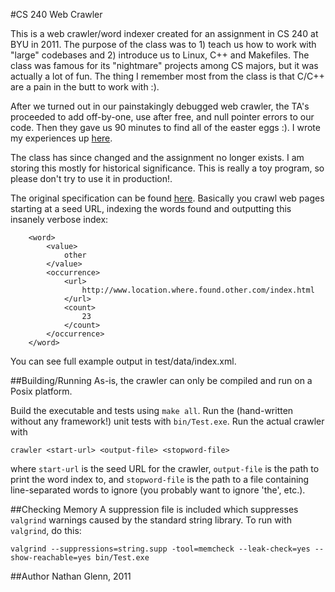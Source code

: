#CS 240 Web Crawler

This is a web crawler/word indexer created for an assignment in CS 240 at BYU in 2011. The purpose of the class was to 1) teach us how to work with "large" codebases and 2) introduce us to Linux, C++ and Makefiles. The class was famous for its "nightmare" projects among CS majors, but it was actually a lot of fun. The thing I remember most from the class is that C/C++ are a pain in the butt to work with :).

After we turned out in our painstakingly debugged web crawler, the TA's proceeded to add off-by-one, use after free, and null pointer errors to our code. Then they gave us 90 minutes to find all of the easter eggs :). I wrote my experiences up [here](http://garfieldnate.github.io/blog/2011/11/03/cs-240-web-crawler-at-byu/).

The class has since changed and the assignment no longer exists. I am storing this mostly for historical significance. This is really a toy program, so please don't try to use it in production!. 

The original specification can be found [here](https://faculty.cs.byu.edu/~rodham/cs240/crawler/). Basically you crawl web pages starting at a seed URL, indexing the words found and outputting this insanely verbose index:

        <word>
            <value>
                other
            </value>
            <occurrence>
                <url>
                    http://www.location.where.found.other.com/index.html
                </url>
                <count>
                    23
                </count>
            </occurrence>
        </word>

You can see full example output in test/data/index.xml.

##Building/Running
As-is, the crawler can only be compiled and run on a Posix platform.

Build the executable and tests using `make all`. Run the (hand-written without any framework!) unit tests with `bin/Test.exe`. Run the actual crawler with 
    
    crawler <start-url> <output-file> <stopword-file>

where `start-url` is the seed URL for the crawler, `output-file` is the path to print the word index to, and `stopword-file` is the path to a file containing line-separated words to ignore (you probably want to ignore 'the', etc.).

##Checking Memory
A suppression file is included which suppresses `valgrind` warnings caused by the standard string library. To run with `valgrind`, do this:

    valgrind --suppressions=string.supp -tool=memcheck --leak-check=yes --show-reachable=yes bin/Test.exe

##Author
Nathan Glenn, 2011
